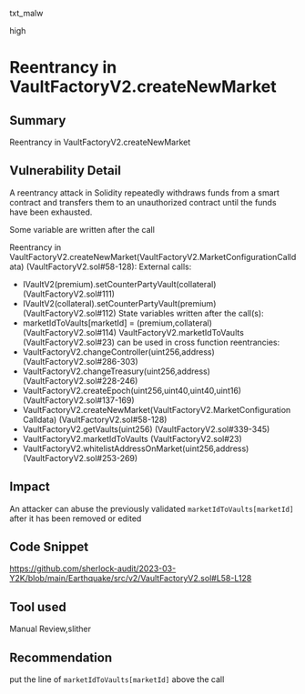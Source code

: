 txt_malw

high

# Reentrancy in VaultFactoryV2.createNewMarket

## Summary

Reentrancy in VaultFactoryV2.createNewMarket 

## Vulnerability Detail


A reentrancy attack in Solidity repeatedly withdraws funds from a smart contract and transfers them to an unauthorized contract until the funds have been exhausted.


Some variable are written after the call

Reentrancy in VaultFactoryV2.createNewMarket(VaultFactoryV2.MarketConfigurationCalldata) (VaultFactoryV2.sol#58-128):
   External calls:
   - IVaultV2(premium).setCounterPartyVault(collateral) (VaultFactoryV2.sol#111)
   - IVaultV2(collateral).setCounterPartyVault(premium) (VaultFactoryV2.sol#112)
   State variables written after the call(s):
   - marketIdToVaults[marketId] = (premium,collateral) (VaultFactoryV2.sol#114)
   VaultFactoryV2.marketIdToVaults (VaultFactoryV2.sol#23) can be used in cross function reentrancies:
   - VaultFactoryV2.changeController(uint256,address) (VaultFactoryV2.sol#286-303)
   - VaultFactoryV2.changeTreasury(uint256,address) (VaultFactoryV2.sol#228-246)
   - VaultFactoryV2.createEpoch(uint256,uint40,uint40,uint16) (VaultFactoryV2.sol#137-169)
   - VaultFactoryV2.createNewMarket(VaultFactoryV2.MarketConfigurationCalldata) (VaultFactoryV2.sol#58-128)
   - VaultFactoryV2.getVaults(uint256) (VaultFactoryV2.sol#339-345)
   - VaultFactoryV2.marketIdToVaults (VaultFactoryV2.sol#23)
   - VaultFactoryV2.whitelistAddressOnMarket(uint256,address) (VaultFactoryV2.sol#253-269)

## Impact

An attacker can abuse the previously validated `marketIdToVaults[marketId] ` after it has been removed or edited

## Code Snippet

https://github.com/sherlock-audit/2023-03-Y2K/blob/main/Earthquake/src/v2/VaultFactoryV2.sol#L58-L128

## Tool used

Manual Review,slither

## Recommendation
put the line of `marketIdToVaults[marketId]`  above the call
